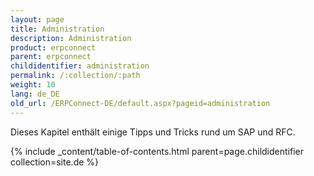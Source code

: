 ```yaml
---
layout: page
title: Administration
description: Administration
product: erpconnect
parent: erpconnect
childidentifier: administration
permalink: /:collection/:path
weight: 10
lang: de_DE
old_url: /ERPConnect-DE/default.aspx?pageid=administration
---
```


Dieses Kapitel enthält einige Tipps und Tricks rund um SAP und RFC.

{% include _content/table-of-contents.html parent=page.childidentifier collection=site.de %}
